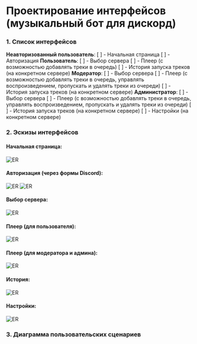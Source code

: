 # Проектирование интерфейсов (музыкальный бот для дискорд)

### 1. Список интерфейсов

**Неавторизованный пользователь**:
[ ] -  Начальная страница
[ ] -  Авторизация
**Пользователь**:
[ ] - Выбор сервера
[ ] - Плеер (с возможностью добавлять треки в очередь)
[ ] - История запуска треков (на конкретном сервере)
**Модератор**:
[ ] - Выбор сервера
[ ] - Плеер (с возможностью добавлять треки в очередь, управлять воспроизведением, пропускать и удалять треки из очереди)
[ ] - История запуска треков (на конкретном сервере)
**Администратор**:
[ ] - Выбор сервера
[ ] - Плеер (с возможностью добавлять треки в очередь, управлять воспроизведением, пропускать и удалять треки из очереди)
[ ] - История запуска треков (на конкретном сервере)
[ ] - Настройки (на конкретном сервере)

### 2. Эскизы интерфейсов
#### Начальная страница:
![ER](https://media.discordapp.net/attachments/755814596383735848/916221273376428082/main.png?width=737&height=553)
#### Авторизация (через формы Discord):
![ER](https://media.discordapp.net/attachments/755814596383735848/916221774075691018/Auth_1.png)
![ER](https://media.discordapp.net/attachments/755814596383735848/916221273162534952/Auth_2.png)

#### Выбор сервера:
![ER](https://media.discordapp.net/attachments/755814596383735848/916221274416640050/server.png?width=737&height=553)
#### Плеер (для пользователя):
![ER](https://media.discordapp.net/attachments/755814596383735848/916226391014514718/player_user.png?width=737&height=553)
#### Плеер (для модератора и админа):
![ER](https://media.discordapp.net/attachments/755814596383735848/916226309431099422/player.png?width=737&height=553)
#### История:
![ER](https://media.discordapp.net/attachments/755814596383735848/916221274836054026/history.png?width=738&height=553)
#### Настройки:
![ER](https://media.discordapp.net/attachments/755814596383735848/916221274626342922/settings.png?width=738&height=553)

### 3. Диаграмма пользовательских сценариев


